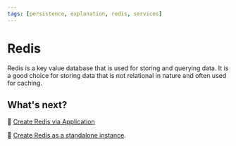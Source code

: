 ```yaml
---
tags: [persistence, explanation, redis, services]
---
```

# Redis

Redis is a key value database that is used for storing and querying data. It is
a good choice for storing data that is not relational in nature and often used
for caching.

## What's next?

:dart: [Create Redis via Application](how-to/create-application.md)

:dart: [Create Redis as a standalone instance](how-to/create-explicit.md).
